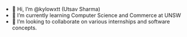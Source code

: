 - 👋 Hi, I’m @kylowxtt (Utsav Sharma)
- 🌱 I’m currently learning Computer Science and Commerce at UNSW 
- 💞️ I’m looking to collaborate on various internships and software concepts.


<!---
kylowxtt/kylowxtt is a ✨ special ✨ repository because its `README.md` (this file) appears on your GitHub profile.
You can click the Preview link to take a look at your changes.
--->
